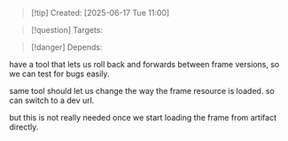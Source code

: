 
>[!tip] Created: [2025-06-17 Tue 11:00]

>[!question] Targets: 

>[!danger] Depends: 

have a tool that lets us roll back and forwards between frame versions, so we can test for bugs easily.

same tool should let us change the way the frame resource is loaded.  so can switch to a dev url.

but this is not really needed once we start loading the frame from artifact directly.
